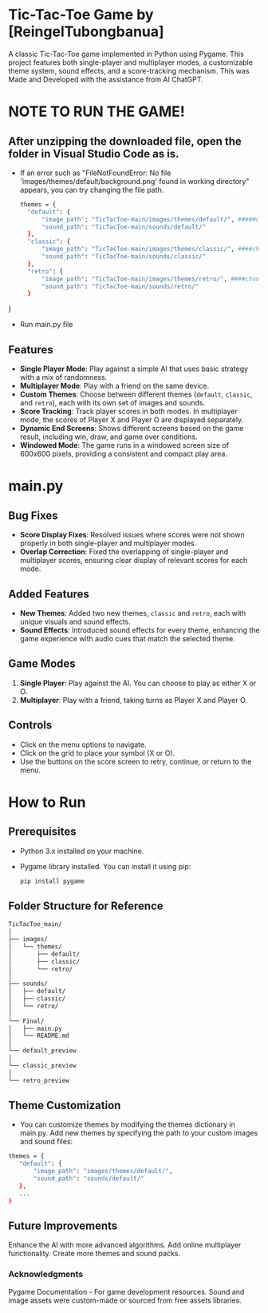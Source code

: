 # Tic-Tac-Toe Game by [ReingelTubongbanua]

A classic Tic-Tac-Toe game implemented in Python using Pygame. This project features both single-player and multiplayer modes, a customizable theme system, sound effects, and a score-tracking mechanism. This was Made and Developed with the assistance from AI ChatGPT.

# NOTE TO RUN THE GAME!
## After unzipping the downloaded file, open the folder in Visual Studio Code as is. 
- If an error such as "FileNotFoundError: No file 'images/themes/default/background.png' found in working directory" appears, you can try changing the file path.
  ```bash
  themes = {
    "default": {
        "image_path": "TicTacToe-main/images/themes/default/", #####change or delete "TicTacToe-main/"
        "sound_path": "TicTacToe-main/sounds/default/"
    },
    "classic": {
        "image_path": "TicTacToe-main/images/themes/classic/", ####change or delete "TicTacToe-main/"
        "sound_path": "TicTacToe-main/sounds/classic/"
    },
    "retro": {
        "image_path": "TicTacToe-main/images/themes/retro/", ####change or delete "TicTacToe-main/"
        "sound_path": "TicTacToe-main/sounds/retro/"
    }
}

- Run main.py file


## Features

- **Single Player Mode**: Play against a simple AI that uses basic strategy with a mix of randomness.
- **Multiplayer Mode**: Play with a friend on the same device.
- **Custom Themes**: Choose between different themes (`default`, `classic`, and `retro`), each with its own set of images and sounds.
- **Score Tracking**: Track player scores in both modes. In multiplayer mode, the scores of Player X and Player O are displayed separately.
- **Dynamic End Screens**: Shows different screens based on the game result, including win, draw, and game over conditions.
- **Windowed Mode**: The game runs in a windowed screen size of 600x600 pixels, providing a consistent and compact play 
area.

# main.py

## Bug Fixes

- **Score Display Fixes**: Resolved issues where scores were not shown properly in both single-player and multiplayer modes.
- **Overlap Correction**: Fixed the overlapping of single-player and multiplayer scores, ensuring clear display of relevant scores for each mode.

## Added Features

- **New Themes**: Added two new themes, `classic` and `retro`, each with unique visuals and sound effects.
- **Sound Effects**: Introduced sound effects for every theme, enhancing the game experience with audio cues that match the selected theme.

## Game Modes

1. **Single Player**: Play against the AI. You can choose to play as either X or O.
2. **Multiplayer**: Play with a friend, taking turns as Player X and Player O.

## Controls

- Click on the menu options to navigate.
- Click on the grid to place your symbol (X or O).
- Use the buttons on the score screen to retry, continue, or return to the menu.

# How to Run 

## Prerequisites

- Python 3.x installed on your machine.
- Pygame library installed. You can install it using pip:

  ```bash
  pip install pygame

## Folder Structure for Reference

 ```bash
TicTacToe_main/
│
├── images/
│   └── themes/
│       ├── default/
│       ├── classic/
│       └── retro/
│
├── sounds/
│   ├── default/
│   ├── classic/
│   └── retro/
│
└── Final/
│   ├── main.py
│   └── README.md
│
└── default_preview
│
└── classic_preview
│
└── retro_preview

```
## Theme Customization

- You can customize themes by modifying the themes dictionary in main.py. Add new themes by specifying the path to your custom images and sound files:

 ```bash
themes = {
    "default": {
        "image_path": "images/themes/default/",
        "sound_path": "sounds/default/"
    },
    ...
}

```
## Future Improvements
Enhance the AI with more advanced algorithms.
Add online multiplayer functionality.
Create more themes and sound packs.

### Acknowledgments 
Pygame Documentation - For game development resources.
Sound and image assets were custom-made or sourced from free assets libraries.
